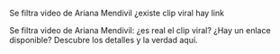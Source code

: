 Se filtra video de Ariana Mendivil ¿existe clip viral hay link

Se filtra video de Ariana Mendivil: ¿es real el clip viral? ¿Hay un enlace disponible? Descubre los detalles y la verdad aquí.
